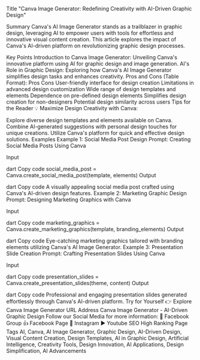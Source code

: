 Title
"Canva Image Generator: Redefining Creativity with AI-Driven Graphic Design"

Summary
Canva's AI Image Generator stands as a trailblazer in graphic design, leveraging AI to empower users with tools for effortless and innovative visual content creation. This article explores the impact of Canva's AI-driven platform on revolutionizing graphic design processes.

Key Points
Introduction to Canva Image Generator: Unveiling Canva's innovative platform using AI for graphic design and image generation.
AI's Role in Graphic Design: Exploring how Canva's AI Image Generator simplifies design tasks and enhances creativity.
Pros and Cons (Table Format):
Pros	Cons
User-friendly interface for design creation	Limitations in advanced design customization
Wide range of design templates and elements	Dependence on pre-defined design elements
Simplifies design creation for non-designers	Potential design similarity across users
Tips for the Reader 💡
Maximize Design Creativity with Canva:

Explore diverse design templates and elements available on Canva.
Combine AI-generated suggestions with personal design touches for unique creations.
Utilize Canva's platform for quick and effective design solutions.
Examples
Example 1: Social Media Post Design
Prompt: Creating Social Media Posts Using Canva

Input

dart
Copy code
social_media_post = Canva.create_social_media_post(template, elements)
Output

dart
Copy code
A visually appealing social media post crafted using Canva's AI-driven design features.
Example 2: Marketing Graphic Design
Prompt: Designing Marketing Graphics with Canva

Input

dart
Copy code
marketing_graphics = Canva.create_marketing_graphics(template, branding_elements)
Output

dart
Copy code
Eye-catching marketing graphics tailored with branding elements utilizing Canva's AI Image Generator.
Example 3: Presentation Slide Creation
Prompt: Crafting Presentation Slides Using Canva

Input

dart
Copy code
presentation_slides = Canva.create_presentation_slides(theme, content)
Output

dart
Copy code
Professional and engaging presentation slides generated effortlessly through Canva's AI-driven platform.
Try for Yourself 👉 Explore Canva Image Generator
URL Address
Canva Image Generator - AI-Driven Graphic Design
Follow our Social Media for more information:
📘 Facebook Group
👍 Facebook Page
📸 Instagram
▶️ Youtube
SEO High Ranking Page Tags
AI, Canva, AI Image Generator, Graphic Design, AI-Driven Design, Visual Content Creation, Design Templates, AI in Graphic Design, Artificial Intelligence, Creativity Tools, Design Innovation, AI Applications, Design Simplification, AI Advancements